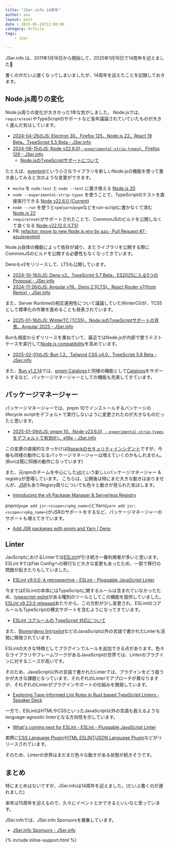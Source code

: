 ```yaml
---
title: "JSer.info 14周年"
author: azu
layout: post
date : 2025-05-24T12:00:00
category: Article
tags:
    - JSer

---
```


JSer.info は、2011年1月16日から開始して、2025年1月16日で14周年を迎えました🎉

書くのがだいぶ遅くなってしまいましたが、14周年を迎えたことを記録しておきます。

## Node.js周りの変化

Node.js周りの変化が大きかった1年な気がしました。
Node.jsでは、`require(esm)`やTypeScriptのサポートなど長年議論されていていたものが大きく進んだ気はしています。

- [2024-04-26のJS: Electron 30、Firefox 125、Node.js 22、React 19 Beta、TypeScript 5.5 Beta - JSer.info](https://jser.info/2024/04/26/electron-30-firefox-125-node.js-22-react-19-beta-typescript-5.5-beta/)
- [2024-08-15のJS: Node v22.6.0(`--experimental-strip-types`)、Firefox 129 - JSer.info](https://jser.info/2024/08/15/node-v22.6.0-experimental-strip-types-firefox-129/)
  - [Node.jsのTypeScriptサポートについて](https://gist.github.com/azu/ac5dafbf211ef8b5ecf386930ac75250)

たとえば、[eventmit](https://github.com/azu/eventmit)という小さなライブラリを新しいNode.jsの機能を使って書き直してみると次のような変更ができます。

- `mocha` を `node:test` と `node --test` に置き換える [Node.js 20](https://nodejs.org/api/test.html)
- `node --experimental-strip-types` を使うことで、TypeScriptのテストを直接実行できる [Node v22.6.0 (Current)](https://nodejs.org/en/blog/release/v22.6.0)
- `node --run` を使うと`npm`/`yarn`/`pnpm`などをrun-scriptに書かなくて済む [Node.js 22](https://nodejs.org/en/blog/announcements/v22-release-announce)
- `require(esm)`がサポートされたことで、CommonJSのビルドを公開しなくて良くなる [Node v22.12.0 (LTS)](https://nodejs.org/en/blog/release/v22.12.0)
- PR: [refactor: move to new Node.js env by azu · Pull Request #7 · azu/eventmit](https://github.com/azu/eventmit/pull/7)

Node.js自体の機能によって依存が減り、またライブラリを公開する際にCommonJSのビルドを公開する必要性もなくなってきています。

Denoもv2をリリースして、LTSも公開しています。

- [2024-10-16のJS: Deno v2、TypeScript 5.7 Beta、ES2025に入る5つのProposal - JSer.info](https://jser.info/2024/10/16/deno-v2-typescript-5.7-beta-es20255proposal/)
- [2024-11-26のJS: Angular v19、Deno 2.1(LTS)、React Router v7(from Remix) - JSer.info](https://jser.info/2024/11/26/angular-v19-deno-2.1lts-react-router-v7from-remix/)

また、Server Runtimeの相互運用性について議論していたWinterCGが、TC55として標準化の作業を進めることも発表されています。

- [2025-01-16のJS: WinterTC (TC55)、Node.jsのTypeScriptサポートの背景、Angular 2025 - JSer.info](https://jser.info/2025/01/16/wintertc-tc55-node.jstypescript-angular-2025/)

Bunも相変わらずリリースを重ねていて、最近ではNode.jsが内部で使うテストケースを実行して[Node.js compatibility](https://bun.sh/blog/bun-v1.2#node-js-compatibility)を高めています。

- [2025-02-01のJS: Bun 1.2、Tailwind CSS v4.0、TypeScript 5.8 Beta - JSer.info](https://jser.info/2025/02/01/bun-1.2-tailwind-css-v4.0-typescript-5.8-beta/)

また、[Bun v1.2.14](https://bun.sh/blog/bun-v1.2.14)では、[pnpm Catalogs](https://pnpm.io/catalogs)と同様の機能として[Catalogs](https://bun.sh/docs/install/catalogs)をサポートするなど、パッケージマネージャーとしての機能も充実してきています。

## パッケージマネージャー

パッケージマネージャーでは、pnpm 10でインストールするパッケージのlifecycle scriptをデフォルトで実行しないように変更されたのが大きなものだったと思います。

- [2025-01-09のJS: pnpm 10、Node v23.6.0(` --experimental-strip-types`をデフォルトで有効化)、e18e - JSer.info](https://jser.info/2025/01/09/pnpm-10-node-v23.6.0-experimental-strip-types-e18e/)

この変更の直接的なきっかけは[Rspackのセキュリティインシデント](https://github.com/web-infra-dev/rspack/releases/tag/v1.1.8)ですが、今後も同様の動作になるパッケージマネージャーは増えていくのかもしれません。(Bunは既に同様の動作になっています)

また、元npmのチームを中心にした[vlt](https://www.vlt.sh/)という新しいパッケージマネージャー & registryが登場しています。
こちらは、公開後は特にまだ大きな動きはありませんが、[JSR](https://jsr.io/)もありRegisry周りについても色々と動きが見られた気はします。

- [Introducing the vlt Package Manager & Serverless Registry](https://blog.vlt.sh/blog/introducing-vlt-and-vsr)

pnpm(`pnpm add jsr:<scope>/<pkg_name>`)とYarn(`yarn add jsr:<scope>/<pkg_name>`)がJSRのサポートをするなど、パッケージマネージャーのサポートも増えてきています。

- [Add JSR packages with pnpm and Yarn | Deno](https://deno.com/blog/add-jsr-with-pnpm-yarn)

## Linter

JavScriptにおけるLinterでは[ESLint](https://eslint.org/)が引き続き一番利用者が多いと思います。
ESLint 9ではFlat Configへの移行など大きな変更もあったため、一部で移行の問題が起きたりもしていました。

- [ESLint v9.0.0: A retrospective - ESLint - Pluggable JavaScript Linter](https://eslint.org/blog/2025/05/eslint-v9.0.0-retrospective/)

今まではESLintの本体にはTypeScriptに関するルールは含まれていなかったため、[typescript-eslint](https://typescript-eslint.io/)がある種別のツールとしてこの機能を提供していました。
[ESLint v9.23.0 released](https://eslint.org/blog/2025/03/eslint-v9.23.0-released/)あたりから、この方針が少し変更され、ESLintのコアルールもTypeScriptの構文サポートを含むようになってきています。

- [ESLint コアルールの TypeScript 対応について](https://zenn.dev/teppeis/articles/2025-04-eslint-core-rules-typescript)

また、[Biome](https://biomejs.dev/)/[deno lint](https://docs.deno.com/runtime/reference/cli/lint/)/[oxlint](https://oxc.rs/docs/guide/usage/linter)などのJavaScript以外の言語で書かれたLinterも活発に開発されています。

ESLintの大きな特徴としてプラグインでルールを追加できる点があります。色々なライブラリやフレームワークがあるJavaScriptの世界では、Linterのプラグインに対するニーズが高いです。

そのため、JavaScript以外の言語で書かれたLinterでは、プラグインをどう扱うかが大きな課題となっています。それぞれのLinterでアプローチが異なりますが、それぞれのLinterがプラグインサポートの仕組みを開発しています。

- [Exploring Type-Informed Lint Rules in Rust based TypeScript Linters - Speaker Deck](https://speakerdeck.com/unvalley/exploring-type-informed-lint-rules-in-rust-based-linters)

一方で、ESLintはHTMLやCSSといったJavaScript以外の言語も扱えるようなlanguage-agnostic linterとなる方向性を示しています。

- [What's coming next for ESLint - ESLint - Pluggable JavaScript Linter](https://eslint.org/blog/2024/07/whats-coming-next-for-eslint/)

実際に[CSS Language Plugin](https://github.com/eslint/css)/[HTML ESLINT](https://html-eslint.org/)/[JSON Language Plugin](https://github.com/eslint/json)などがリリースされています。

そのため、Linterの世界はまだまだ色々な動きがある状態が続きそうです。

## まとめ

特にまとめはないですが、JSer.infoは14周年を迎えました。(だいぶ書くのが遅れました)

来年は15周年を迎えるので、久々にイベントとかできるといいなと思っています。

JSer.infoでは、JSer.info Sponsorsを募集しています。

- [JSer.info Sponsors - JSer.info](https://jser.info/sponsor/)

{% include inline-support.html %}
